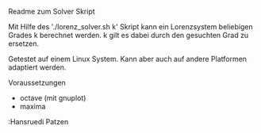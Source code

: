 Readme zum Solver Skript

Mit Hilfe des './lorenz\_solver.sh k' Skript kann ein Lorenzsystem beliebigen 
Grades k berechnet werden. k gilt es dabei durch den gesuchten Grad zu
ersetzen.

Getestet auf einem Linux System. Kann aber auch auf andere Platformen adaptiert
werden.

Voraussetzungen
- octave (mit gnuplot)
- maxima

:Hansruedi Patzen
